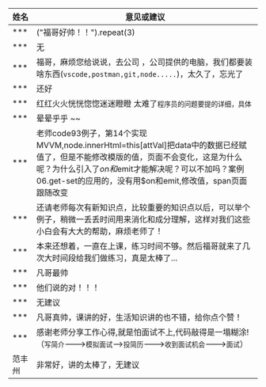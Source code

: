 | 姓名   | 意见或建议                                                   |
| ------ | ------------------------------------------------------------ |
| ***    | ("福哥好帅！！").repeat(3)                                   |
| ***    | 无                                                           |
| ***    | 福哥，麻烦您给说说，去公司 ，公司提供的电脑，我们都要装啥东西(`vscode,postman,git,node.....`)，太久了，忘光了 |
| ***    | 还好                                                         |
| ***    | 红红火火恍恍惚惚迷迷瞪瞪 太难了`程序员的问题要提的详细，具体` |
| ***    | 晕晕乎乎 ~~                                                  |
| ***    | 老师code93例子，第14个实现MVVM,node.innerHtml=this[attVal]把data中的数据已经赋值了，但是不能修改模版的值，页面不会变化，这是为什么呢？为什么引入了$on和$emit才能解决呢？可以不加吗？案例06.get-set的应用的，没有用$on和emit,修改值，span页面跟随改变 |
| ***    | 还请老师每次有新知识点，比较重要的知识点以后，可以举个例子，稍微一丢丢时间用来消化和成分理解，这样对我们这些小白会有大大的帮助，麻烦老师了！ |
| ***    | 本来还想着，一直在上课，练习时间不够。然后福哥就来了几次大时间段给我们做练习，真是太棒了... |
| ***    | 凡哥最帅                                                     |
| ***    | 他们说的对！！！                                             |
| ***    | 无建议                                                       |
| ***    | 凡哥真帅，课讲的好，生活知识讲的也不错，给你点个赞！         |
| ***    | 感谢老师分享工作心得,就是怕面试不上,代码敲得是一塌糊涂!（`写简介`--->`模拟面试`-->`投简历`--->`收到面试机会`--->`面试`） |
| 范丰州 | 非常好，讲的太棒了，无建议                                   |